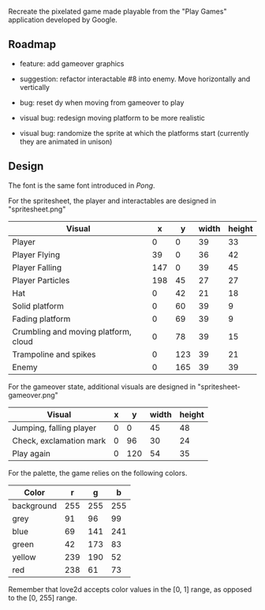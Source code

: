 Recreate the pixelated game made playable from the "Play Games" application developed by Google.

## Roadmap

- feature: add gameover graphics

- suggestion: refactor interactable #8 into enemy. Move horizontally and vertically

- bug: reset dy when moving from gameover to play

- visual bug: redesign moving platform to be more realistic

- visual bug: randomize the sprite at which the platforms start (currently they are animated in unison)

## Design

The font is the same font introduced in _Pong_.

For the spritesheet, the player and interactables are designed in "spritesheet.png"

| Visual                               | x   | y   | width | height |
| ------------------------------------ | --- | --- | ----- | ------ |
| Player                               | 0   | 0   | 39    | 33     |
| Player Flying                        | 39  | 0   | 36    | 42     |
| Player Falling                       | 147 | 0   | 39    | 45     |
| Player Particles                     | 198 | 45  | 27    | 27     |
| Hat                                  | 0   | 42  | 21    | 18     |
| Solid platform                       | 0   | 60  | 39    | 9      |
| Fading platform                      | 0   | 69  | 39    | 9      |
| Crumbling and moving platform, cloud | 0   | 78  | 39    | 15     |
| Trampoline and spikes                | 0   | 123 | 39    | 21     |
| Enemy                                | 0   | 165 | 39    | 39     |

For the gameover state, additional visuals are designed in "spritesheet-gameover.png"

| Visual                  | x   | y   | width | height |
| ----------------------- | --- | --- | ----- | ------ |
| Jumping, falling player | 0   | 0   | 45    | 48     |
| Check, exclamation mark | 0   | 96  | 30    | 24     |
| Play again              | 0   | 120 | 54    | 35     |

For the palette, the game relies on the following colors.

| Color      | r   | g   | b   |
| ---------- | --- | --- | --- |
| background | 255 | 255 | 255 |
| grey       | 91  | 96  | 99  |
| blue       | 69  | 141 | 241 |
| green      | 42  | 173 | 83  |
| yellow     | 239 | 190 | 52  |
| red        | 238 | 61  | 73  |

Remember that love2d accepts color values in the [0, 1] range, as opposed to the [0, 255] range.
